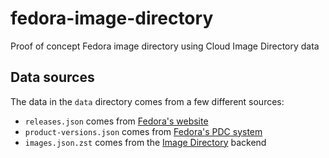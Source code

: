 # fedora-image-directory

Proof of concept Fedora image directory using Cloud Image Directory data

## Data sources

The data in the `data` directory comes from a few different sources:

* `releases.json` comes from [Fedora's website](https://getfedora.org/releases.json)
* `product-versions.json` comes from [Fedora's PDC system](https://pdc.fedoraproject.org/rest_api/v1/product-versions/?active=true&short=fedora)
* `images.json.zst` comes from the [Image Directory](https://imagedirectory.cloud/filtered/aws/owner/125523088429) backend